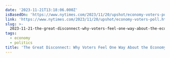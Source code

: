```yaml
---
date: '2023-11-21T13:18:06.000Z'
isBasedOn: 'https://www.nytimes.com/2023/11/20/upshot/economy-voters-poll.html'
link: 'https://www.nytimes.com/2023/11/20/upshot/economy-voters-poll.html'
slug: >-
  2023-11-21-the-great-disconnect-why-voters-feel-one-way-about-the-economy-but-act-dif
tags:
  - economy
  - politics
title: 'The Great Disconnect: Why Voters Feel One Way About the Economy but Act Dif'
---
```


